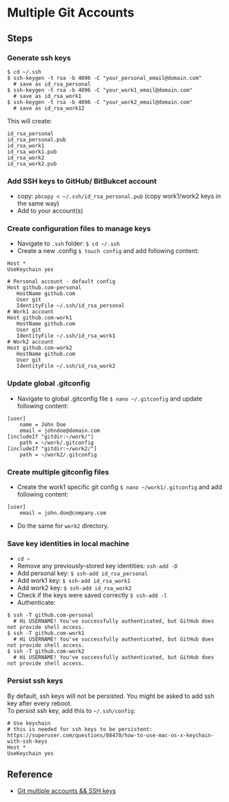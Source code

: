 # Multiple Git Accounts

## Steps

### Generate ssh keys

```:bash
$ cd ~/.ssh
$ ssh-keygen -t rsa -b 4096 -C "your_personal_email@domain.com"
  # save as id_rsa_personal
$ ssh-keygen -t rsa -b 4096 -C "your_work1_email@domain.com"
  # save as id_rsa_work1
$ ssh-keygen -t rsa -b 4096 -C "your_work2_email@domain.com"
  # save as id_rsa_work12
```

This will create:

```:bash
id_rsa_personal
id_rsa_personal.pub
id_rsa_work1
id_rsa_work1.pub
id_rsa_work2
id_rsa_work2.pub
```

### Add SSH keys to GitHub/ BitBukcet account

- copy: `pbcopy < ~/.ssh/id_rsa_personal.pub` (copy work1/work2 keys in the same way)
- Add to your account(s)

### Create configuration files to manage keys

- Navigate to `.ssh` folder: `$ cd ~/.ssh`
- Create a new .config `$ touch config` and add following content:

```:bash
Host *
UseKeychain yes

# Personal account - default config
Host github.com-personal
   HostName github.com
   User git
   IdentityFile ~/.ssh/id_rsa_personal
# Work1 account
Host github.com-work1
   HostName github.com
   User git
   IdentityFile ~/.ssh/id_rsa_work1
# Work2 account
Host github.com-work2
   HostName github.com
   User git
   IdentityFile ~/.ssh/id_rsa_work2
```

### Update global .gitconfig

- Navigate to global .gitconfig file `$ nano ~/.gitconfig` and update following content:

```:bash
[user]
    name = John Doe
    email = johndoe@domain.com
[includeIf "gitdir:~/work/"]
    path = ~/work/.gitconfig
[includeIf "gitdir:~/work2/"]
    path = ~/work2/.gitconfig
```

### Create multiple gitconfig files

- Create the work1 specific git config `$ nano ~/work1/.gitconfig` and add following content:

```:bash
[user]
    email = john.doe@company.com
```

- Do the same for `work2` directory.

### Save key identities in local machine

- `cd ~`
- Remove any previously-stored key identities: `ssh-add -D`
- Add personal key: `$ ssh-add id_rsa_personal`
- Add work1 key: `$ ssh-add id_rsa_work1`
- Add work2 key: `$ ssh-add id_rsa_work2`
- Check if the keys were saved correctly `$ ssh-add -l`
- Authenticate:

```:bash
$ ssh -T github.com-personal
  # Hi USERNAME! You've successfully authenticated, but GitHub does not provide shell access.
$ ssh -T github.com-work1
  # Hi USERNAME! You've successfully authenticated, but GitHub does   not provide shell access.
$ ssh -T github.com-work2
  # Hi USERNAME! You've successfully authenticated, but GitHub does   not provide shell access.
```

### Persist ssh keys

By default, ssh keys will not be persisted. You might be asked to add ssh key after every reboot.   
To persist ssh key, add this to `~/.ssh/config`:

```:bash
# Use keychain
# this is needed for ssh keys to be persistent: https://superuser.com/questions/88470/how-to-use-mac-os-x-keychain-with-ssh-keys
Host *
UseKeychain yes
```

## Reference

- [Git multiple accounts && SSH keys](https://medium.com/the-andela-way/a-practical-guide-to-managing-multiple-github-accounts-8e7970c8fd46)
